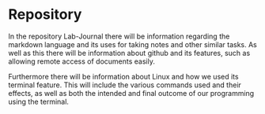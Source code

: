 
# Repository

In the repository Lab-Journal there will be information regarding the markdown language and its uses for taking notes and other similar tasks. As well as this there will be information about github and its features, such as allowing remote access of documents easily.

Furthermore there will be information about Linux and how we used its terminal feature. This will include the various commands used and their effects, as well as both the intended and final outcome of our programming using the terminal.
